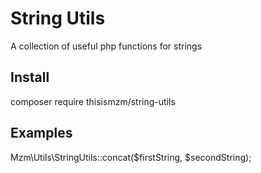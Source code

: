 # String Utils
A collection of useful php functions for strings

## Install
composer require thisismzm/string-utils

## Examples
Mzm\Utils\StringUtils::concat($firstString, $secondString);